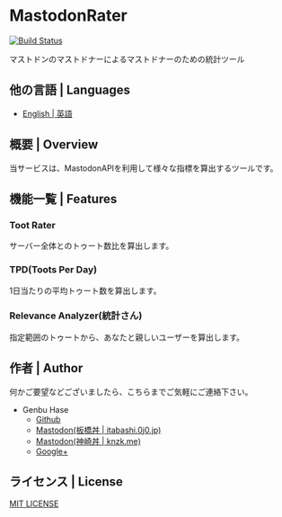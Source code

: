 # MastodonRater

[![Build Status](https://travis-ci.org/GenbuProject/MastodonRater-Nodejs.svg)](https://travis-ci.org/GenbuProject/MastodonRater-Nodejs)

マストドンのマストドナーによるマストドナーのための統計ツール


## 他の言語 | Languages
* [English | 英語](/README.md)


## 概要 | Overview
当サービスは、MastodonAPIを利用して様々な指標を算出するツールです。


## 機能一覧 | Features
### Toot Rater
サーバー全体とのトゥート数比を算出します。


### TPD(Toots Per Day)
1日当たりの平均トゥート数を算出します。


### Relevance Analyzer(統計さん)
指定範囲のトゥートから、あなたと親しいユーザーを算出します。


## 作者 | Author
何かご要望などございましたら、こちらまでご気軽にご連絡下さい。

* Genbu Hase
  * [Github](https://github.com/GenbuHase)
  * [Mastodon(板橋丼 | itabashi.0j0.jp)](https://itabashi.0j0.jp/@ProgrammerGenboo)
  * [Mastodon(神崎丼 | knzk.me)](https://knzk.me/@ProgrammerGenboo)
  * [Google+](https://plus.google.com/106666684430101995501)


## ライセンス | License
[MIT LICENSE](/LICENSE)